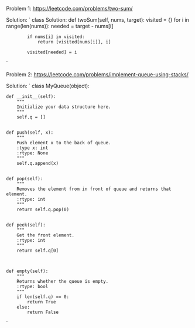 Problem 1:
https://leetcode.com/problems/two-sum/

Solution:
`
class Solution:
    def twoSum(self, nums, target):
        visited = {}
        for i in range(len(nums)):
            needed = target - nums[i]
            
            if nums[i] in visited:
                return [visited[nums[i]], i]
            
            visited[needed] = i
`

Problem 2:
https://leetcode.com/problems/implement-queue-using-stacks/

Solution:
`
class MyQueue(object):

    def __init__(self):
        """
        Initialize your data structure here.
        """
        self.q = []
        

    def push(self, x):
        """
        Push element x to the back of queue.
        :type x: int
        :rtype: None
        """
        self.q.append(x)
        

    def pop(self):
        """
        Removes the element from in front of queue and returns that element.
        :rtype: int
        """
        return self.q.pop(0)
        

    def peek(self):
        """
        Get the front element.
        :rtype: int
        """
        return self.q[0]
        
        

    def empty(self):
        """
        Returns whether the queue is empty.
        :rtype: bool
        """
        if len(self.q) == 0:
            return True
        else:
            return False
`
